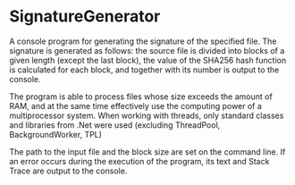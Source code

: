 # SignatureGenerator

A console program for generating the signature of the specified file. The signature is generated as follows: the source file is divided into blocks of a given length (except the last block), the value of the SHA256 hash function is calculated for each block, and together with its number is output to the console.

The program is able to process files whose size exceeds the amount of RAM, and at the same time effectively use the computing power of a multiprocessor system. When working with threads, only standard classes and libraries from .Net were used (excluding ThreadPool, BackgroundWorker, TPL)


The path to the input file and the block size are set on the command line. If an error occurs during the execution of the program, its text and Stack Trace are output to the console.